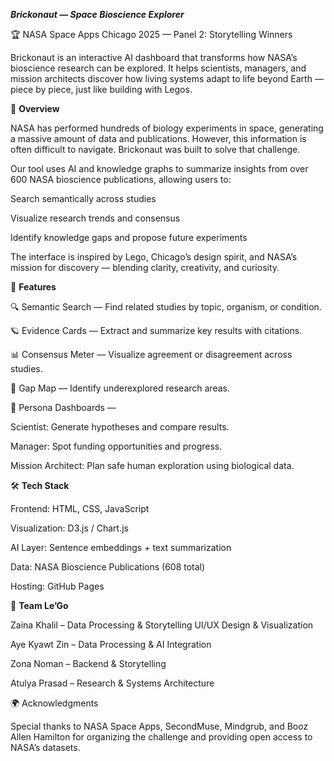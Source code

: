 ***Brickonaut — Space Bioscience Explorer***

🏆 NASA Space Apps Chicago 2025 — Panel 2: Storytelling Winners

Brickonaut is an interactive AI dashboard that transforms how NASA’s bioscience research can be explored. It helps scientists, managers, and mission architects discover how living systems adapt to life beyond Earth — piece by piece, just like building with Legos.

🌌 **Overview**

NASA has performed hundreds of biology experiments in space, generating a massive amount of data and publications. However, this information is often difficult to navigate. Brickonaut was built to solve that challenge.

Our tool uses AI and knowledge graphs to summarize insights from over 600 NASA bioscience publications, allowing users to:

Search semantically across studies

Visualize research trends and consensus

Identify knowledge gaps and propose future experiments

The interface is inspired by Lego, Chicago’s design spirit, and NASA’s mission for discovery — blending clarity, creativity, and curiosity.


🧠 **Features**

🔍 Semantic Search — Find related studies by topic, organism, or condition.

🪐 Evidence Cards — Extract and summarize key results with citations.

📊 Consensus Meter — Visualize agreement or disagreement across studies.

🌱 Gap Map — Identify underexplored research areas.

🧭 Persona Dashboards —

Scientist: Generate hypotheses and compare results.

Manager: Spot funding opportunities and progress.

Mission Architect: Plan safe human exploration using biological data.


🛠️ **Tech Stack**

Frontend: HTML, CSS, JavaScript

Visualization: D3.js / Chart.js

AI Layer: Sentence embeddings + text summarization

Data: NASA Bioscience Publications (608 total)

Hosting: GitHub Pages


🧩 **Team Le’Go**

Zaina Khalil – Data Processing & Storytelling UI/UX Design & Visualization

Aye Kyawt Zin – Data Processing & AI Integration

Zona Noman – Backend & Storytelling

Atulya Prasad – Research & Systems Architecture


🌍 Acknowledgments

Special thanks to NASA Space Apps, SecondMuse, Mindgrub, and Booz Allen Hamilton for organizing the challenge and providing open access to NASA’s datasets.
